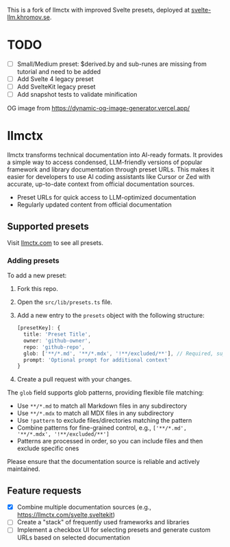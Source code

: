 This is a fork of llmctx with improved Svelte presets, deployed at [svelte-llm.khromov.se](https://svelte-llm.khromov.se).

# TODO

- [ ] Small/Medium preset: $derived.by and sub-runes are missing from tutorial and need to be added
- [ ] Add Svelte 4 legacy preset
- [ ] Add SvelteKit legacy preset
- [ ] Add snapshot tests to validate minification

OG image from https://dynamic-og-image-generator.vercel.app/

# llmctx

llmctx transforms technical documentation into AI-ready formats. It provides a simple way to access condensed, LLM-friendly versions of popular framework and library documentation through preset URLs. This makes it easier for developers to use AI coding assistants like Cursor or Zed with accurate, up-to-date context from official documentation sources.

- Preset URLs for quick access to LLM-optimized documentation
- Regularly updated content from official documentation

## Supported presets

Visit [llmctx.com](https://llmctx.com) to see all presets.

### Adding presets

To add a new preset:

1. Fork this repo.
2. Open the `src/lib/presets.ts` file.
3. Add a new entry to the `presets` object with the following structure:

   ```ts
   [presetKey]: {
     title: 'Preset Title',
     owner: 'github-owner',
     repo: 'github-repo',
     glob: ['**/*.md', '**/*.mdx', '!**/excluded/**'], // Required, supports glob patterns
     prompt: 'Optional prompt for additional context'
   }
   ```

4. Create a pull request with your changes.

The `glob` field supports glob patterns, providing flexible file matching:

- Use `**/*.md` to match all Markdown files in any subdirectory
- Use `**/*.mdx` to match all MDX files in any subdirectory
- Use `!pattern` to exclude files/directories matching the pattern
- Combine patterns for fine-grained control, e.g., `['**/*.md', '**/*.mdx', '!**/excluded/**']`
- Patterns are processed in order, so you can include files and then exclude specific ones

Please ensure that the documentation source is reliable and actively maintained.

## Feature requests

- [x] Combine multiple documentation sources (e.g., https://llmctx.com/svelte,sveltekit)
- [ ] Create a "stack" of frequently used frameworks and libraries
- [ ] Implement a checkbox UI for selecting presets and generate custom URLs based on selected documentation
